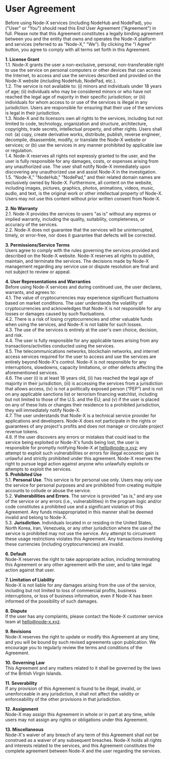 # User Agreement

Before using Node-X services (including NodeHub and NodePad), you ("User" or "You") should read this End User Agreement ("Agreement") in full. Please note that this Agreement constitutes a legally binding agreement between you and the entity that owns and operates the Node-X platform and services (referred to as "Node-X," "We"). By clicking the "I Agree" button, you agree to comply with all terms set forth in this Agreement.

**1. License Grant**\
1.1. Node-X grants the user a non-exclusive, personal, non-transferable right to use the service on personal computers or other devices that can access the Internet, to access and use the services described and provided on the Node-X website (including NodeHub, NodePad, etc.).\
1.2. The service is not available to: (i) minors and individuals under 18 years of age; (ii) individuals who may be considered minors or who have not reached the legal age of majority in their specific jurisdiction; or (iii) individuals for whom access to or use of the services is illegal in any jurisdiction. Users are responsible for ensuring that their use of the services is legal in their jurisdiction.\
1.3. Node-X and its licensors own all rights to the services, including but not limited to code, technology, organization and structure, architecture, copyrights, trade secrets, intellectual property, and other rights. Users shall not: (a) copy, create derivative works, distribute, publish, reverse engineer, decompile, disassemble, modify, or translate the Node-X website or services; or (b) use the services in any manner prohibited by applicable law or regulation.\
1.4. Node-X reserves all rights not expressly granted to the user, and the user is fully responsible for any damages, costs, or expenses arising from any unauthorized use. The user shall notify Node-X immediately upon discovering any unauthorized use and assist Node-X in the investigation.\
1.5. "Node-X," "NodeHub," "NodePad," and their related domain names are exclusively owned by Node-X. Furthermore, all content on the website, including images, pictures, graphics, photos, animations, videos, music, audio, and text, is the original work or other intellectual property of Node-X. Users may not use this content without prior written consent from Node-X.

**2. No Warranty**\
2.1. Node-X provides the services to users "as is" without any express or implied warranty, including the quality, suitability, completeness, or accuracy of the services.\
2.2. Node-X does not guarantee that the services will be uninterrupted, timely, or error-free, nor does it guarantee that defects will be corrected.

**3. Permissions/Service Terms**\
Users agree to comply with the rules governing the services provided and described on the Node-X website. Node-X reserves all rights to publish, maintain, and terminate the services. The decisions made by Node-X management regarding any service use or dispute resolution are final and not subject to review or appeal.

**4. User Representations and Warranties**\
Before using Node-X services and during continued use, the user declares, warrants, and agrees to:\
4.1. The value of cryptocurrencies may experience significant fluctuations based on market conditions. The user understands the volatility of cryptocurrencies and acknowledges that Node-X is not responsible for any losses or damages caused by such fluctuations.\
4.2. There is a risk of losing cryptocurrencies and other valuable funds when using the services, and Node-X is not liable for such losses.\
4.3. The use of the services is entirely at the user's own choice, decision, and risk.\
4.4. The user is fully responsible for any applicable taxes arising from any transactions/activities conducted using the services.\
4.5. The telecommunications networks, blockchain networks, and internet access services required for the user to access and use the services are entirely beyond Node-X's control. Node-X is not responsible for any interruptions, slowdowns, capacity limitations, or other defects affecting the aforementioned services.\
4.6. The user (i) is at least 18 years old, (ii) has reached the legal age of majority in their jurisdiction, (iii) is accessing the services from a jurisdiction that allows access, (iv) is not a politically exposed person (“PEP”) and is not on any applicable sanctions list or terrorism financing watchlist, including but not limited to those of the U.S. and the EU; and (v) if the user is placed on any of these lists or changes their residence to a prohibited jurisdiction, they will immediately notify Node-X.\
4.7. The user understands that Node-X is a technical service provider for applications and developers. Node-X does not participate in the rights or guarantees of any project's profits and does not manage or circulate project revenue tokens.\
4.8. If the user discovers any errors or mistakes that could lead to the service being exploited or Node-X's funds being lost, the user is responsible for promptly notifying Node-X at hello@node-x.xyz; any attempt to exploit such vulnerabilities or errors for illegal economic gain is unlawful and strictly prohibited under this agreement. Node-X reserves the right to pursue legal action against anyone who unlawfully exploits or attempts to exploit the services.\
**5. Prohibited Use**\
5.1. **Personal Use**. This service is for personal use only. Users may only use the service for personal purposes and are prohibited from creating multiple accounts to collude or abuse the service.\
5.2. **Vulnerabilities and Errors**. The service is provided "as is," and any use of the service or any errors (i.e., vulnerabilities) in the program logic and/or code constitutes a prohibited use and a significant violation of this Agreement. Any funds misappropriated in this manner shall be deemed invalid and belong to Node-X.\
5.3. **Jurisdiction**. Individuals located in or residing in the United States, North Korea, Iran, Venezuela, or any other jurisdiction where the use of the service is prohibited may not use the service. Any attempt to circumvent these usage restrictions violates this Agreement. Any transactions involving these currencies (including cryptocurrencies) are invalid.

**6. Default**\
Node-X reserves the right to take appropriate action, including terminating this Agreement or any other agreement with the user, and to take legal action against that user.

**7. Limitation of Liability**\
Node-X is not liable for any damages arising from the use of the service, including but not limited to loss of commercial profits, business interruptions, or loss of business information, even if Node-X has been informed of the possibility of such damages.

**8. Dispute**\
If the user has any complaints, please contact the Node-X customer service team at hello@node-x.xyz.

**9. Revisions**\
Node-X reserves the right to update or modify this Agreement at any time, and you will be bound by such revised agreements upon publication. We encourage you to regularly review the terms and conditions of the Agreement.

**10. Governing Law**\
This Agreement and any matters related to it shall be governed by the laws of the British Virgin Islands.

**11. Severability**\
If any provision of this Agreement is found to be illegal, invalid, or unenforceable in any jurisdiction, it shall not affect the validity or enforceability of the other provisions in that jurisdiction.

**12. Assignment**\
Node-X may assign this Agreement in whole or in part at any time, while users may not assign any rights or obligations under this Agreement.

**13. Miscellaneous**\
Node-X's waiver of any breach of any term of this Agreement shall not be construed as a waiver of any subsequent breaches. Node-X holds all rights and interests related to the services, and this Agreement constitutes the complete agreement between Node-X and the user regarding the services.
